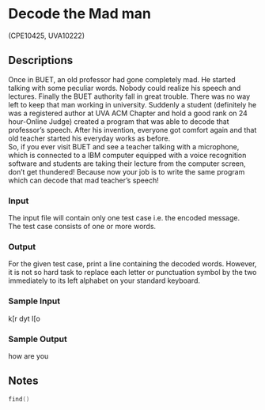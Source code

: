 # Decode the Mad man

(CPE10425, UVA10222)

## Descriptions

Once in BUET, an old professor had gone completely mad. He started talking with some peculiar words. Nobody could realize his speech and lectures. Finally the BUET authority fall in great trouble. There was no way left to keep that man working in university. Suddenly a student (definitely he was a registered author at UVA ACM Chapter and hold a good rank on 24 hour-Online Judge) created a program that was able to decode that professor’s speech. After his invention, everyone got comfort again and that old teacher started his everyday works as before.  
So, if you ever visit BUET and see a teacher talking with a microphone, which is connected to a IBM computer equipped with a voice recognition software and students are taking their lecture from the computer screen, don’t get thundered! Because now your job is to write the same program which can decode that mad teacher’s speech!
### Input
The input file will contain only one test case i.e. the encoded message.  
The test case consists of one or more words.
### Output
For the given test case, print a line containing the decoded words. However, it is not so hard task to replace each letter or punctuation symbol by the two immediately to its left alphabet on your standard keyboard.
### Sample Input
k[r dyt I[o
### Sample Output
how are you

## Notes

```cpp
find()
```